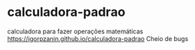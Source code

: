 # calculadora-padrao
calculadora para fazer operações matemáticas
<br>
https://igorpzanin.github.io/calculadora-padrao
Cheio de bugs
